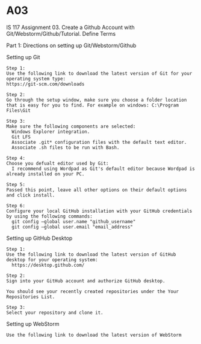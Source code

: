 # A03
IS 117 Assignment 03. Create a Github Account with Git/Webstorm/Github/Tutorial. Define Terms 


Part 1: Directions on setting up Git/Webstorm/Github

 Setting up Git
 
    Step 1:
    Use the following link to download the latest version of Git for your operating system type:
    https://git-scm.com/downloads
    
    Step 2:
    Go through the setup window, make sure you choose a folder location that is easy for you to find. For example on windows: C:\Program Files\Git
    
    Step 3:
    Make sure the following components are selected:
      Windows Explorer integration.
      Git LFS
      Associate .git* configuration files with the default text editor.
      Associate .sh files to be run with Bash.
      
    Step 4:
    Choose you defualt editor used by Git:
      I recommend using Wordpad as Git's default editor because Wordpad is already installed on your PC.
      
    Step 5:
    Passed this point, leave all other options on their default options and click install.
    
    Step 6:
    Configure your local GitHub installation with your GitHub credentials by using the following commands:
      git config –global user.name "github_username" 
      git config –global user.email "email_address"
      
  Setting up GitHub Desktop
  
    Step 1:
    Use the following link to download the latest version of GitHub desktop for your operating system:
      https://desktop.github.com/
    
    Step 2:
    Sign into your GitHub account and authorize GitHub desktop.
    
    You should see your recently created repositories under the Your Repositories List.
    
    Step 3: 
    Select your repository and clone it.
  
  Setting up WebStorm
  
    Use the following link to download the latest version of WebStorm
